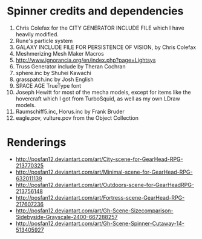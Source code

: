# Spinner credits and dependencies

1. Chris Colefax for the CITY GENERATOR INCLUDE FILE which I have heavily modified.
1. Rune's particle system
1. GALAXY INCLUDE FILE FOR PERSISTENCE OF VISION, by Chris Colefax
1. Meshmerizing Mesh Maker Macros
1. http://www.ignorancia.org/en/index.php?page=Lightsys
1. Truss Generator include by Theran Cochran
1. sphere.inc by Shuhei Kawachi
1. grasspatch.inc by Josh English
1. SPACE AGE TrueType font
1. Joseph Hewitt for most of the mecha models, except for items like the hovercraft which I got from TurboSquid, as well as my own LDraw models.
1. Raumschiff5.inc, Horus.inc by Frank Bruder
1. eagle.pov, vulture.pov from the Object Collection

# Renderings

* http://posfan12.deviantart.com/art/City-scene-for-GearHead-RPG-213770325
* http://posfan12.deviantart.com/art/Minimal-scene-for-GearHead-RPG-632011139
* http://posfan12.deviantart.com/art/Outdoors-scene-for-GearHeadRPG-213756148
* http://posfan12.deviantart.com/art/Fortress-scene-GearHead-RPG-217607236
* http://posfan12.deviantart.com/art/Gh-Scene-Sizecomparison-Sidebyside-Grayscale-2400-667288257
* http://posfan12.deviantart.com/art/Gh-Scene-Spinner-Cutaway-14-513405927
